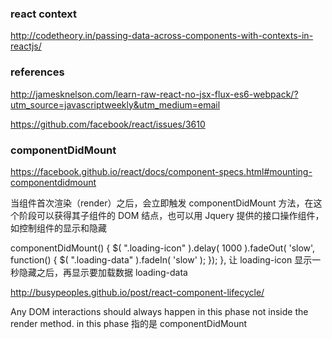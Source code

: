 ### react context

http://codetheory.in/passing-data-across-components-with-contexts-in-reactjs/

### references

http://jamesknelson.com/learn-raw-react-no-jsx-flux-es6-webpack/?utm_source=javascriptweekly&utm_medium=email

https://github.com/facebook/react/issues/3610

### componentDidMount

https://facebook.github.io/react/docs/component-specs.html#mounting-componentdidmount

当组件首次渲染（render）之后，会立即触发 componentDidMount 方法，在这个阶段可以获得其子组件的 DOM 结点，也可以用 Jquery 提供的接口操作组件，如控制组件的显示和隐藏

  componentDidMount() {
    $( ".loading-icon" ).delay( 1000 ).fadeOut( 'slow', function() {
      $( ".loading-data" ).fadeIn( 'slow' );
    });
  },
让 loading-icon 显示一秒隐藏之后，再显示要加载数据 loading-data

http://busypeoples.github.io/post/react-component-lifecycle/

Any DOM interactions should always happen in this phase not inside the render method.
in this phase 指的是 componentDidMount
